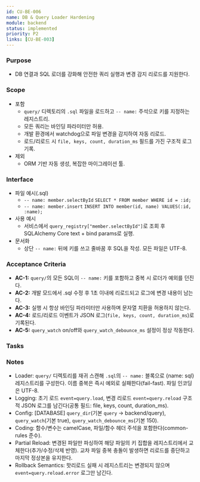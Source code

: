 ```yaml
---
id: CU-BE-006
name: DB & Query Loader Hardening
module: backend
status: implemented
priority: P2
links: [CU-BE-003]
---
```


### Purpose
- DB 연결과 SQL 로더를 강화해 안전한 쿼리 실행과 변경 감지 리로드를 지원한다.

### Scope
- 포함
  - `query/` 디렉토리의 `.sql` 파일을 로드하고 `-- name:` 주석으로 키를 지정하는 레지스트리.
  - 모든 쿼리는 바인딩 파라미터만 허용.
  - 개발 환경에서 watchdog으로 파일 변경을 감지하여 자동 리로드.
  - 로드/리로드 시 `file, keys, count, duration_ms` 필드를 가진 구조적 로그 기록.
- 제외
  - ORM 기반 자동 생성, 복잡한 마이그레이션 툴.

### Interface
- 파일 예시(.sql)
  - `-- name: member.selectById`
    `SELECT * FROM member WHERE id = :id;`
  - `-- name: member.insert`
    `INSERT INTO member(id, name) VALUES(:id, :name);`
- 사용 예시
  - 서비스에서 `query_registry["member.selectById"]`로 조회 후 SQLAlchemy Core text + bind params로 실행.
- 문서화
  - 상단 `-- name:` 뒤에 키를 쓰고 줄바꿈 후 SQL을 작성. 모든 파일은 UTF-8.

### Acceptance Criteria
- **AC-1:** `query/`의 모든 SQL이 `-- name:` 키를 포함하고 중복 시 로더가 예외를 던진다.
- **AC-2:** 개발 모드에서 .sql 수정 후 1초 이내에 리로드되고 로그에 변경 내용이 남는다.
- **AC-3:** 실행 시 항상 바인딩 파라미터만 사용하며 문자열 치환을 허용하지 않는다.
- **AC-4:** 로드/리로드 이벤트가 JSON 로그(`file, keys, count, duration_ms`)로 기록된다.
- **AC-5:** `query_watch` on/off와 `query_watch_debounce_ms` 설정이 정상 작동한다.

### Tasks

### Notes
- Loader: `query/` 디렉토리를 재귀 스캔해 `.sql`의 `-- name:` 블록으로 {name: sql} 레지스트리를 구성한다. 이름 중복은 즉시 예외로 실패한다(fail-fast). 파일 인코딩은 UTF-8.
- Logging: 초기 로드 `event=query.load`, 변경 리로드 `event=query.reload` 구조적 JSON 로그를 남긴다(공통 필드: file, keys, count, duration_ms).
- Config: [DATABASE] `query_dir`(기본 `query` → backend/query), `query_watch`(기본 true), `query_watch_debounce_ms`(기본 150).
- Coding: 함수/변수는 camelCase, 파일/함수 헤더 주석을 포함한다(common-rules 준수).
- Partial Reload: 변경된 파일만 파싱하여 해당 파일의 키 집합을 레지스트리에서 교체한다(추가/수정/삭제 반영). 교차 파일 중복 충돌이 발생하면 리로드를 중단하고 마지막 정상본을 유지한다.
- Rollback Semantics: 핫리로드 실패 시 레지스트리는 변경되지 않으며 `event=query.reload.error` 로그만 남긴다.
